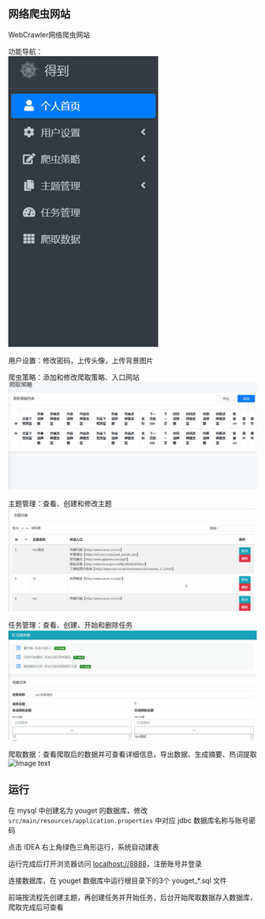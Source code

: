 ## 网络爬虫网站
WebCrawler网络爬虫网站  
  
功能导航：  
![Image text](https://github.com/shanliangLS/WebCrawler/blob/master/screenShot/%E5%AF%BC%E8%88%AA%E6%A0%8F.gif)  
  
用户设置：修改密码，上传头像，上传背景图片  
  
爬虫策略：添加和修改爬取策略、入口网站  
![Image text](https://github.com/shanliangLS/WebCrawler/blob/master/screenShot/%E7%88%AC%E5%8F%96%E7%AD%96%E7%95%A5.gif)  
  
主题管理：查看、创建和修改主题  
![Image text](https://github.com/shanliangLS/WebCrawler/blob/master/screenShot/%E4%B8%BB%E9%A2%98%E5%88%97%E8%A1%A8.gif)  
  
任务管理：查看、创建、开始和删除任务  
![Image text](https://github.com/shanliangLS/WebCrawler/blob/master/screenShot/%E4%BB%BB%E5%8A%A1%E5%88%97%E8%A1%A8.gif)  
  
爬取数据：查看爬取后的数据并可查看详细信息，导出数据、生成摘要、热词提取  
![Image text](https://github.com/shanliangLS/WebCrawler/blob/master/screenShot/%E7%88%AC%E5%8F%96%E6%95%B0%E6%8D%AE.gif)

## 运行

在 mysql 中创建名为 youget 的数据库，修改 `src/main/resources/application.properties` 中对应 jdbc 数据库名称与账号密码

点击 IDEA 右上角绿色三角形运行，系统自动建表

运行完成后打开浏览器访问 [localhost://8888](http://localhost:8888/)，注册账号并登录

连接数据库，在 youget 数据库中运行根目录下的3个 youget_*.sql 文件

前端按流程先创建主题，再创建任务并开始任务，后台开始爬取数据存入数据库，爬取完成后可查看
